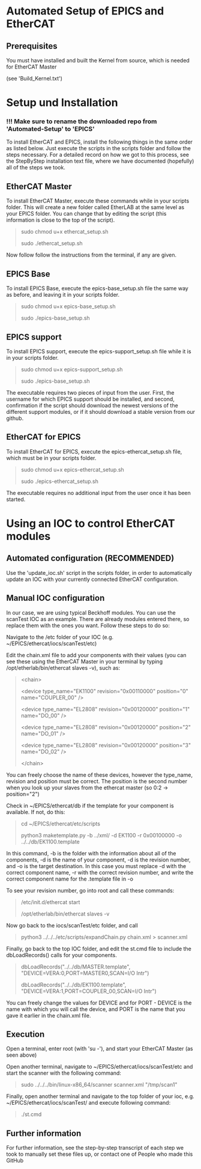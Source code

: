 # Automated Setup of EPICS and EtherCAT

## Prerequisites
You must have installed and built the Kernel from source, which is needed for EtherCAT Master

(see 'Build_Kernel.txt')


# Setup und Installation

### !!! Make sure to rename the downloaded repo from 'Automated-Setup' to 'EPICS'

To install EtherCAT and EPICS, install the following things in the same order as listed below. Just execute the scripts in the scripts folder and follow the steps necessary. For a detailed record on how we got to this process, see the StepByStep installation text file, where we have documented (hopefully) all of the steps we took.

## EtherCAT Master
To install EtherCAT Master, execute these commands while in your scripts folder. This will create a new folder called EtherLAB at the same level as your EPICS folder. You can change that by editing the script (this information is close to the top of the script).
> sudo chmod u+x ethercat_setup.sh
>
> sudo ./ethercat_setup.sh

Now follow follow the instructions from the terminal, if any are given.

## EPICS Base
To install EPICS Base, execute the epics-base_setup.sh file the same way as before, and leaving it in your scripts folder.
> sudo chmod u+x epics-base_setup.sh
>
> sudo ./epics-base_setup.sh

## EPICS support
To install EPICS support, execute the epics-support_setup.sh file while it is in your scripts folder.
> sudo chmod u+x epics-support_setup.sh
>
> sudo ./epics-base_setup.sh

The executable requires two pieces of input from the user. First, the username for which EPICS support
should be installed, and second, confirmation if the script should download the newest versions of
the different support modules, or if it should download a stable version from our github.

## EtherCAT for EPICS
To install EtherCAT for EPICS, execute the epics-ethercat_setup.sh file, which must be in your scripts folder.
> sudo chmod u+x epics-ethercat_setup.sh
>
> sudo ./epics-ethercat_setup.sh

The executable requires no additional input from the user once it has been started.

# Using an IOC to control EtherCAT modules
## Automated configuration (RECOMMENDED)
Use the 'update_ioc.sh' script in the scripts folder, in order to automatically update an IOC with your currently connected EtherCAT configuration.

## Manual IOC configuration
In our case, we are using typical Beckhoff modules. You can use the scanTest IOC as an example. There are already modules entered there, so replace them with the ones you want. Follow these steps to do so:

Navigate to the /etc folder of your IOC (e.g. ~/EPICS/ethercat/iocs/scanTest/etc)

Edit the chain.xml file to add your components with their values (you can see these using the EtherCAT Master in your terminal by typing /opt/etherlab/bin/ethercat slaves -v), such as:
> \<chain>
> 
> \<device type_name="EK1100" revision="0x00110000" position="0" name="COUPLER_00" />
> 
> \<device type_name="EL2808" revision="0x00120000" position="1" name="DO_00" />
> 
> \<device type_name="EL2808" revision="0x00120000" position="2" name="DO_01" />
> 
> \<device type_name="EL2808" revision="0x00120000" position="3" name="DO_02" />
> 
> \</chain>

You can freely choose the name of these devices, however the type_name, revision and position must be correct. The position is the second number when you look up your slaves from the ethercat master (so 0:2 -> position="2")

Check in ~/EPICS/ethercat/db if the template for your component is available. If not, do this:
> cd ~/EPICS/ethercat/etc/scripts
>
> python3 maketemplate.py -b ../xml/ -d EK1100 -r 0x00100000 -o ../../db/EK1100.template

In this command, -b is the folder with the information about all of the components, -d is the name of your component, -d is the revision number, and -o is the target destination. In this case you must replace -d with the correct component name, -r with the correct revision number, and write the correct component name for the .template file in -o

To see your revision number, go into root and call these commands:
> /etc/init.d/ethercat start
> 
> /opt/etherlab/bin/ethercat slaves -v

Now go back to the iocs/scanTest/etc folder, and call
> python3 ../../../etc/scripts/expandChain.py chain.xml > scanner.xml

Finally, go back to the top IOC folder, and edit the st.cmd file to include the dbLoadRecords() calls for your components.
> dbLoadRecords("../../db/MASTER.template", "DEVICE=VERA:0,PORT=MASTER0,SCAN=I/O Intr")
>
> dbLoadRecords("../../db/EK1100.template", "DEVICE=VERA:1,PORT=COUPLER_00,SCAN=I/O Intr")

You can freely change the values for DEVICE and for PORT - DEVICE is the name with which you will call the device, and PORT is the name that you gave it earlier in the chain.xml file.

## Execution
Open a terminal, enter root (with 'su -'), and start your EtherCAT Master (as seen above)

Open another terminal, navigate to ~/EPICS/ethercat/iocs/scanTest/etc and start the scanner with the following command:
> sudo ../../../bin/linux-x86_64/scanner scanner.xml "/tmp/scan1"

Finally, open another terminal and navigate to the top folder of your ioc, e.g. ~/EPICS/ethercat/iocs/scanTest/ and execute following command:
> ./st.cmd

## Further information
For further information, see the step-by-step transcript of each step we took to manually set these files up, or contact one of People who made this GitHub


